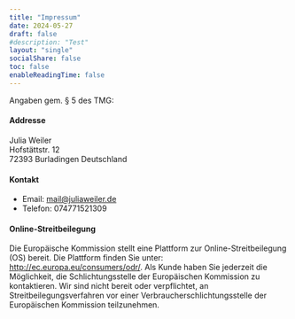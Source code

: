 ```yaml
---
title: "Impressum"
date: 2024-05-27
draft: false
#description: "Test"
layout: "single"
socialShare: false
toc: false
enableReadingTime: false
---
```


Angaben gem. § 5 des TMG:

#### Addresse

Julia Weiler\
Hofstättstr. 12\
72393 Burladingen
Deutschland

#### Kontakt

- Email: mail@juliaweiler.de
- Telefon: 074771521309

#### Online-Streitbeilegung

Die Europäische Kommission stellt eine Plattform zur Online-Streitbeilegung (OS) bereit. Die Plattform finden Sie unter: http://ec.europa.eu/consumers/odr/. Als Kunde haben Sie jederzeit die Möglichkeit, die Schlichtungsstelle der Europäischen Kommission zu kontaktieren. Wir sind nicht bereit oder verpflichtet, an Streitbeilegungsverfahren vor einer Verbraucherschlichtungsstelle der Europäischen Kommission teilzunehmen.